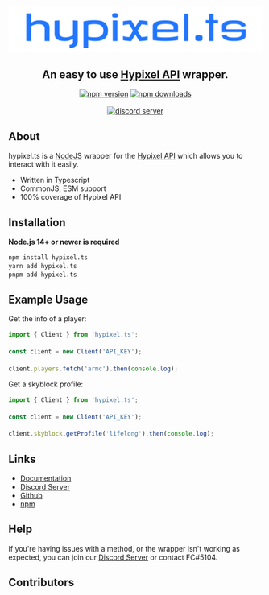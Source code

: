 <div align="center">

![banner](https://raw.githubusercontent.com/hypixelts/assets/main/svg/full-nobg5232x945.svg)

## **An easy to use [Hypixel API](https://api.hypixel.net) wrapper.**

<p>
    <a href="https://www.npmjs.com/package/hypixel.ts"><img src="https://img.shields.io/npm/v/hypixel.ts.svg?maxAge=3600" alt="npm version" /></a>
    <a href="https://www.npmjs.com/package/hypixel.ts"><img src="https://img.shields.io/npm/dt/hypixel.ts.svg?maxAge=3600" alt="npm downloads" /></a>
    <br />
    <br />
    <a href="https://discord.gg/DDTmaeYUMF"><img src="https://discord.com/api/guilds/931071635119833089/embed.png?style=banner2" alt="discord server" /></a>
</p>
</div>

## About

hypixel.ts is a [NodeJS](https://nodejs.org) wrapper for the [Hypixel API](https://api.hypixel.net) which allows you to interact with it easily.

-   Written in Typescript
-   CommonJS, ESM support
-   100% coverage of Hypixel API

## Installation

**Node.js 14+ or newer is required**

```bash
npm install hypixel.ts
yarn add hypixel.ts
pnpm add hypixel.ts
```

## Example Usage

Get the info of a player:

```typescript
import { Client } from 'hypixel.ts';

const client = new Client('API_KEY');

client.players.fetch('armc').then(console.log);
```

Get a skyblock profile:

```typescript
import { Client } from 'hypixel.ts';

const client = new Client('API_KEY');

client.skyblock.getProfile('lifelong').then(console.log);
```

## Links

-   [Documentation](https://hypixel.js.org/)
-   [Discord Server](https://discord.gg/DDTmaeYUMF)
-   [Github](https://github.com/FC5570/hypixel.ts)
-   [npm](https://npmjs.com/package/hypixel.ts)

## Help

If you're having issues with a method, or the wrapper isn't working as expected, you can join our [Discord Server](https://discord.gg/DDTmaeYUMF) or contact FC#5104.

## Contributors

<!-- ALL-CONTRIBUTORS-LIST:START - Do not remove or modify this section -->
<!-- prettier-ignore-start -->
<!-- markdownlint-disable -->

<!-- markdownlint-restore -->
<!-- prettier-ignore-end -->

<!-- ALL-CONTRIBUTORS-LIST:END -->
